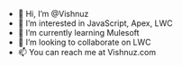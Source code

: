 - 👋 Hi, I’m @Vishnuz
- 👀 I’m interested in JavaScript, Apex, LWC
- 🌱 I’m currently learning Mulesoft
- 💞️ I’m looking to collaborate on LWC
- 📫 You can reach me at Vishnuz.com

<!---
Vishnuz/Vishnuz is a ✨ special ✨ repository because its `README.md` (this file) appears on your GitHub profile.
You can click the Preview link to take a look at your changes.
--->
